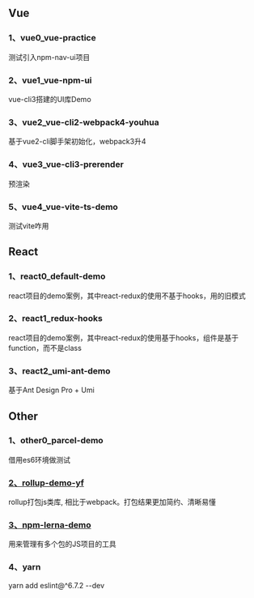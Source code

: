 
## Vue

### 1、vue0_vue-practice

测试引入npm-nav-ui项目


### 2、vue1_vue-npm-ui

vue-cli3搭建的UI库Demo


### 3、vue2_vue-cli2-webpack4-youhua

基于vue2-cli脚手架初始化，webpack3升4


### 4、vue3_vue-cli3-prerender

预渲染


### 5、vue4_vue-vite-ts-demo

测试vite咋用


## React

### 1、react0_default-demo

react项目的demo案例，其中react-redux的使用不基于hooks，用的旧模式

### 2、react1_redux-hooks

react项目的demo案例，其中react-redux的使用基于hooks，组件是基于function，而不是class

### 3、react2_umi-ant-demo

基于Ant Design Pro + Umi


## Other

### 1、other0_parcel-demo

借用es6环境做测试


### [2、rollup-demo-yf](https://gitee.com/Tibooyang/rollup-demo-yf)

rollup打包js类库, 相比于webpack。打包结果更加简约、清晰易懂

### [3、npm-lerna-demo](https://gitee.com/Tibooyang/npm-lerna-demo)

用来管理有多个包的JS项目的工具

### 4、yarn

yarn add eslint@^6.7.2 --dev
